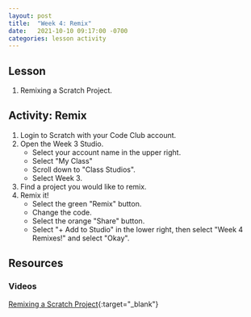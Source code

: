```yaml
---
layout: post
title:  "Week 4: Remix"
date:   2021-10-10 09:17:00 -0700
categories: lesson activity
---
```


## Lesson

1. Remixing a Scratch Project.

## Activity: Remix

1. Login to Scratch with your Code Club account.
2. Open the Week 3 Studio.
    * Select your account name in the upper right.
    * Select "My Class"
    * Scroll down to "Class Studios".
    * Select Week 3.
3. Find a project you would like to remix.
4. Remix it!
    * Select the green "Remix" button.
    * Change the code.
    * Select the orange "Share" button.
    * Select "+ Add to Studio" in the lower right, then select "Week 4 Remixes!" and select "Okay".

## Resources

### Videos

[Remixing a Scratch Project](https://www.youtube.com/watch?v=_NY8SOengc0){:target="_blank"}
